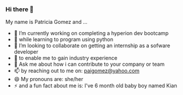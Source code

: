### Hi there 👋
My name is Patricia Gomez and ... 

- 🔭 I’m currently working on completing a hyperion dev bootcamp
- 🌱 while learning to program using python
- 👯 I’m looking to collaborate on getting an internship as a sofware developer
- 🤔 to enable me to gain industry experience
- 💬 Ask me about how i can contribute to your company or team
- 📫 by reaching out to me on: paigomez@yahoo.com
- 😄 My pronouns are: she/her
- ⚡ and a fun fact about me is: I've 6 month old baby boy named Kian
